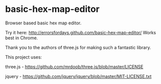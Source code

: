 basic-hex-map-editor
====================

Browser based basic hex map editor.

Try it here: http://errorsfordays.github.com/basic-hex-map-editor/
Works best in Chrome.

Thank you to the authors of three.js for making such a fantastic library.

This project uses:

three.js - https://github.com/mrdoob/three.js/blob/master/LICENSE

jquery - https://github.com/jquery/jquery/blob/master/MIT-LICENSE.txt

